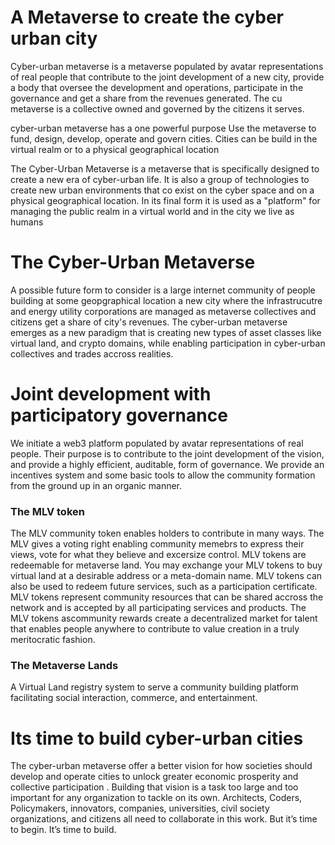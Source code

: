 # A Metaverse to create the cyber urban city
Cyber-urban metaverse is a metaverse populated by avatar representations of real people that contribute to the joint development of a new city, provide a body that oversee the development and operations, participate in the governance and get a share from the revenues generated. The cu metaverse is a collective owned and governed by the citizens it serves.

cyber-urban metaverse has a one powerful purpose
Use the metaverse to fund, design, develop, operate and govern cities. Cities can be build in the virtual realm or to a physical geographical location

The Cyber-Urban Metaverse is a metaverse that is specifically designed to create a new era of cyber-urban life. It is also a group of technologies to create new urban environments that co exist on the cyber space and on a physical geographical location. 
In its final form it is used as a "platform" for managing the public realm in a virtual world and in the city we live as humans
 

# The Cyber-Urban Metaverse
A possible future form to consider is a large internet community of people building at some geopgraphical location a new city where the infrastrucutre and energy utility corporations are managed as metaverse collectives and citizens get a share of city's revenues.
The cyber-urban metaverse emerges as a new paradigm that is creating new types of asset classes like virtual land, and crypto domains, while enabling participation in cyber-urban collectives and trades accross realities.

# Joint development with participatory governance
We initiate a web3 platform populated by avatar representations of real people. Their purpose is to contribute to the joint development of the vision, and provide a highly efficient, auditable, form of governance. We provide an incentives system and some basic tools to allow the community formation from the ground up in an organic manner.
### The MLV token
The MLV community token enables holders to contribute in many ways. 
The MLV gives a voting right enabling community memebrs to express their views, vote for what they believe and excersize control. 
MLV tokens are redeemable for metaverse land. You may exchange your MLV tokens to buy virtual land at a desirable address or a meta-domain name. MLV tokens can also be used to redeem future services, such as a participation certificate.
MLV tokens represent community resources that can be shared accross the network and is accepted by all participating services and products.
The MLV tokens ascommunity rewards create a decentralized market for talent that enables people anywhere to contribute to value creation in a truly meritocratic fashion.

### The Metaverse Lands 
A Virtual Land registry system to serve a community building platform facilitating social interaction, commerce, and entertainment.

# Its time to build cyber-urban cities  
The cyber-urban metaverse offer a better vision for how societies should develop and operate cities to unlock greater economic prosperity and collective participation . Building that vision is a task too large and too important for any organization to tackle on its own. Architects, Coders, Policymakers, innovators, companies, universities, civil society organizations, and citizens all need to collaborate in this work. 
But it’s time to begin. It’s time to build.


